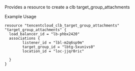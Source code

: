 Provides a resource to create a clb target_group_attachments

Example Usage

```hcl
resource "tencentcloud_clb_target_group_attachments" "target_group_attachments" {
  load_balancer_id = "lb-phbx2420"
  associations {
		listener_id = "lbl-m2q6sp9m"
		target_group_id = "lbtg-5xunivs0"
		location_id = "loc-jjqr0ric"

  }
}
```

